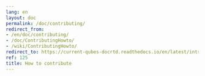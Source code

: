 ```yaml
---
lang: en
layout: doc
permalink: /doc/contributing/
redirect_from:
- /en/doc/contributing/
- /doc/ContributingHowto/
- /wiki/ContributingHowto/
redirect_to: https://current-qubes-docrtd.readthedocs.io/en/latest/introduction/contributing.html
ref: 125
title: How to contribute
---
```

